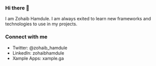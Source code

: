 ### Hi there 👋

I am Zohaib Hamdule. I am always exited to learn new frameworks and technologies to use in my projects.

### Connect with me

- Twitter: @zohaib_hamdule
- LinkedIn: zohaibhamdule
- Xample Apps: xample.ga
